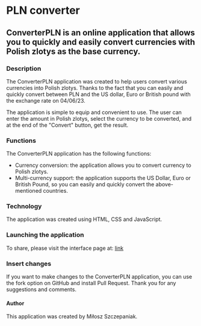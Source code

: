 # PLN converter
## ConverterPLN is an online application that allows you to quickly and easily convert currencies with Polish zlotys as the base currency.

### Description
The ConverterPLN application was created to help users convert various currencies into Polish zlotys. Thanks to the fact that you can easily and quickly convert between PLN and the US dollar, Euro or British pound with the exchange rate on 04/06/23.

The application is simple to equip and convenient to use. The user can enter the amount in Polish zlotys, select the currency to be converted, and at the end of the "Convert" button, get the result.

### Functions
The ConverterPLN application has the following functions:

- Currency conversion: the application allows you to convert currency to Polish zlotys.
- Multi-currency support: the application supports the US Dollar, Euro or British Pound, so you can easily and quickly convert the above-mentioned countries.

### Technology
The application was created using HTML, CSS and JavaScript.

### Launching the application
To share, please visit the interface page at: [link](https://batsnuff.github.io/converterPLN/)

### Insert changes
If you want to make changes to the ConverterPLN application, you can use the fork option on GitHub and install Pull Request. Thank you for any suggestions and comments.

#### Author
This application was created by Miłosz Szczepaniak.

